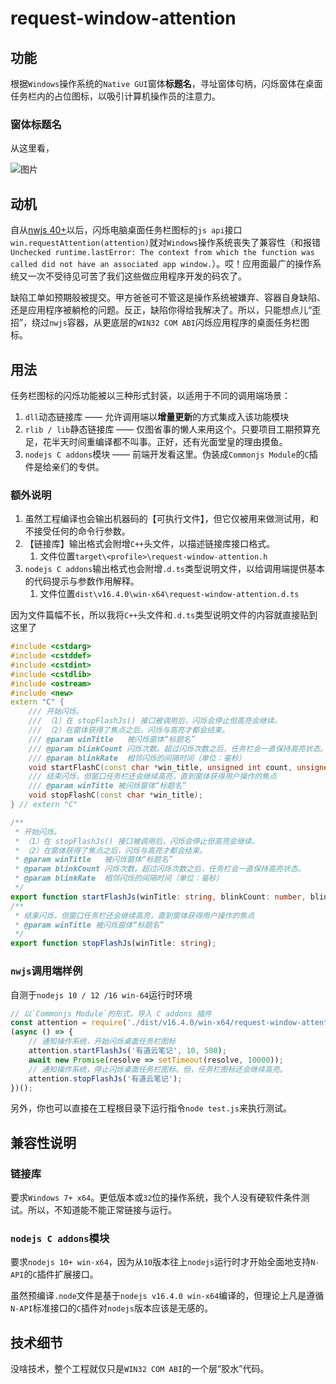 # request-window-attention

## 功能

根据`Windows`操作系统的`Native GUI`窗体**标题名**，寻址窗体句柄，闪烁窗体在桌面任务栏内的占位图标，以吸引计算机操作员的注意力。

### 窗体标题名

从这里看，

![图片](https://github.com/stuartZhang/my_rs_ideas_playground/assets/13935927/b585829c-d644-4ac0-9494-aee5bd51dc4b)

## 动机

自从[nwjs 40+](https://nwjs.io/)以后，闪烁电脑桌面任务栏图标的`js api`接口`win.requestAttention(attention)`就对`Windows`操作系统丧失了兼容性（和报错`Unchecked runtime.lastError: The context from which the function was called did not have an associated app window.`）。哎！应用面最广的操作系统又一次不受待见可苦了我们这些做应用程序开发的码农了。

缺陷工单如预期般被提交。甲方爸爸可不管这是操作系统被嫌弃、容器自身缺陷、还是应用程序被躺枪的问题。反正，缺陷你得给我解决了。所以，只能想点儿“歪招”，绕过`nwjs`容器，从更底层的`WIN32 COM ABI`闪烁应用程序的桌面任务栏图标。

## 用法

任务栏图标的闪烁功能被以三种形式封装，以适用于不同的调用端场景：

1. `dll`动态链接库 —— 允许调用端以**增量更新**的方式集成入该功能模块
2. `rlib / lib`静态链接库 —— 仅图省事的懒人来用这个。只要项目工期预算充足，花半天时间重编译都不叫事。正好，还有光面堂皇的理由摸鱼。
3. `nodejs C addons`模块 —— 前端开发看这里。伪装成`Commonjs Module`的`C`插件是给亲们的专供。

### 额外说明

1. 虽然工程编译也会输出机器码的【可执行文件】，但它仅被用来做测试用，和不接受任何的命令行参数。
2. 【链接库】输出格式会附增`C++`头文件，以描述链接库接口格式。
   1. 文件位置`target\<profile>\request-window-attention.h`
3. `nodejs C addons`输出格式也会附增`.d.ts`类型说明文件，以给调用端提供基本的代码提示与参数作用解释。
   1. 文件位置`dist\v16.4.0\win-x64\request-window-attention.d.ts`

因为文件篇幅不长，所以我将`C++`头文件和`.d.ts`类型说明文件的内容就直接贴到这里了

```cpp
#include <cstdarg>
#include <cstddef>
#include <cstdint>
#include <cstdlib>
#include <ostream>
#include <new>
extern "C" {
    /// 开始闪烁。
    /// （1）在 stopFlashJs() 接口被调用后，闪烁会停止但高亮会继续。
    /// （2）在窗体获得了焦点之后，闪烁与高亮才都会结束。
    /// @param winTitle   被闪烁窗体“标题名”
    /// @param blinkCount 闪烁次数。超过闪烁次数之后，任务栏会一直保持高亮状态。
    /// @param blinkRate  相邻闪烁的间隔时间（单位：毫秒）
    void startFlashC(const char *win_title, unsigned int count, unsigned int blink_rate);
    /// 结束闪烁，但窗口任务栏还会继续高亮，直到窗体获得用户操作的焦点
    /// @param winTitle 被闪烁窗体“标题名”
    void stopFlashC(const char *win_title);
} // extern "C"
```

```typescript
/**
 * 开始闪烁。
 * （1）在 stopFlashJs() 接口被调用后，闪烁会停止但高亮会继续。
 * （2）在窗体获得了焦点之后，闪烁与高亮才都会结束。
 * @param winTitle   被闪烁窗体“标题名”
 * @param blinkCount 闪烁次数。超过闪烁次数之后，任务栏会一直保持高亮状态。
 * @param blinkRate  相邻闪烁的间隔时间（单位：毫秒）
 */
export function startFlashJs(winTitle: string, blinkCount: number, blinkRate: number);
/**
 * 结束闪烁，但窗口任务栏还会继续高亮，直到窗体获得用户操作的焦点
 * @param winTitle 被闪烁窗体“标题名”
 */
export function stopFlashJs(winTitle: string);
```

### `nwjs`调用端样例

自测于`nodejs 10 / 12 /16 win-64`运行时环境

```javascript
// 以`Commonjs Module`的形式，导入 C addons 插件
const attention = require('./dist/v16.4.0/win-x64/request-window-attention.node');
(async () => {
    // 通知操作系统，开始闪烁桌面任务栏图标
    attention.startFlashJs('有道云笔记', 10, 500);
    await new Promise(resolve => setTimeout(resolve, 10000));
    // 通知操作系统，停止闪烁桌面任务栏图标。但，任务栏图标还会继续高亮。
    attention.stopFlashJs('有道云笔记');
})();
```

另外，你也可以直接在工程根目录下运行指令`node test.js`来执行测试。

## 兼容性说明

### 链接库

要求`Windows 7+ x64`。更低版本或`32`位的操作系统，我个人没有硬软件条件测试。所以，不知道能不能正常链接与运行。

### `nodejs C addons`模块

要求`nodejs 10+ win-x64`，因为从`10`版本往上`nodejs`运行时才开始全面地支持`N-API`的`C`插件扩展接口。

虽然预编译`.node`文件是基于`nodejs v16.4.0 win-x64`编译的，但理论上凡是遵循`N-API`标准接口的`C`插件对`nodejs`版本应该是无感的。

## 技术细节

没啥技术，整个工程就仅只是`WIN32 COM ABI`的一个层“胶水”代码。
